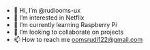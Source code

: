 - 👋 Hi, I’m @rudiooms-ux
- 👀 I’m interested in Netflix
- 🌱 I’m currently learning Raspberry Pi
- 💞️ I’m looking to collaborate on projects
- 📫 How to reach me oomsrudi122@gmail.com

<!---
rudiooms-ux/rudiooms-ux is a ✨ special ✨ repository because its `README.md` (this file) appears on your GitHub profile.
You can click the Preview link to take a look at your changes.
--->
